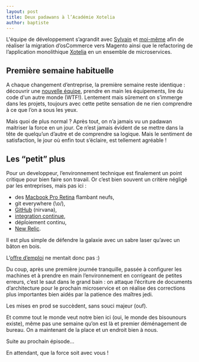 ```yaml
---
layout: post
title: Deux padawans à l’Académie Xotelia
author: baptiste
---
```


L'équipe de développement s’agrandit avec [Sylvain](https://twitter.com/sackapoff) et [moi-même](https://twitter.com/baptouuuu) afin de réaliser la migration d’osCommerce vers Magento ainsi que le refactoring de l’application monolithique [Xotelia](http://www.xotelia.com/) en un ensemble de microservices.

## Première semaine habituelle

A chaque changement d’entreprise, la première semaine reste identique : découvrir une [nouvelle équipe](/nouvelle-equipe-nouveau-blog), prendre en main les équipements, lire du code d'un autre monde (WTF!). Lentement mais sûrement on s’immerge dans les projets, toujours avec cette petite sensation de ne rien comprendre à ce que l’on a sous les yeux.

Mais quoi de plus normal ? Après tout, on n’a jamais vu un padawan maitriser la force en un jour. Ce n’est jamais évident de se mettre dans la tête de quelqu’un d’autre et de comprendre sa logique. Mais le sentiment de satisfaction, le jour où enfin tout s’éclaire, est tellement agréable !

## Les “petit” plus

Pour un developpeur, l’environnement technique est finalement un point critique pour bien faire son travail. Or c’est bien souvent un critère négligé par les entreprises, mais pas ici :

* des [Macbook Pro Retina](https://twitter.com/dondouny/status/529562801082466304) flambant neufs,
* git everywhere (\o/),
* [GitHub](https://github.com/xotelia) (nirvana),
* [integration continue](/integration-continue-avec-cirleci),
* déploiement continu,
* [New Relic](/gerer-le-routing-dans-newrelic).

Il est plus simple de défendre la galaxie avec un sabre laser qu’avec un bâton en bois.

L’[offre d’emploi](/developpeurs-web-php-mysql) ne mentait donc pas :)

Du coup, après une première journée tranquille, passée à configurer les machines et à prendre en main l’environnement en corrigeant de petites erreurs, c’est le saut dans le grand bain : on attaque l’écriture de documents d’architecture pour le prochain microservice et on réalise des corrections plus importantes bien aidés par la patience des maîtres jedi.

Les mises en prod se succèdent, sans souci majeur (ouf).

Et comme tout le monde veut notre bien ici (oui, le monde des bisounours existe), même pas une semaine qu’on est là et premier déménagement de bureau. On a maintenant de la place et un endroit bien à nous.

Suite au prochain épisode...

En attendant, que la force soit avec vous !
